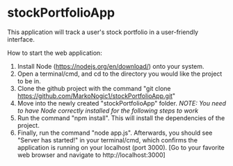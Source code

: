 # stockPortfolioApp
This application will track a user's stock portfolio in a user-friendly interface.

How to start the web application:
1. Install Node (https://nodejs.org/en/download/) onto your system.
2. Open a terminal/cmd, and cd to the directory you would like the project to be in.
3. Clone the github project with the command "git clone https://github.com/MarkoNogic1/stockPortfolioApp.git"
4. Move into the newly created "stockPortfolioApp" folder.
*NOTE: You need to have Node correctly installed for the following steps to work*
5. Run the command "npm install". This will install the dependencies of the project.
6. Finally, run the command "node app.js". Afterwards, you should see "Server has started!" in your terminal/cmd, which confirms the application is running on your localhost (port 3000).
[Go to your favorite web browser and navigate to http://localhost:3000]
